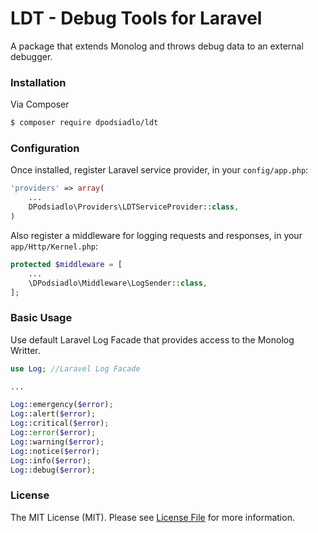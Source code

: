 # LDT - Debug Tools for Laravel 

A package that extends Monolog and throws debug data to an external debugger. 

### Installation

Via Composer

``` bash
$ composer require dpodsiadlo/ldt
```

### Configuration

Once installed, register Laravel service provider, in your `config/app.php`:

```php
'providers' => array(
	...
    DPodsiadlo\Providers\LDTServiceProvider::class,
)
```

Also register a middleware for logging requests and responses, in your `app/Http/Kernel.php`:

```php
protected $middleware = [
    ...
    \DPodsiadlo\Middleware\LogSender::class,        
];
```


### Basic Usage

Use default Laravel Log Facade that provides access to the Monolog Writter.  

```php
use Log; //Laravel Log Facade

...

Log::emergency($error);
Log::alert($error);
Log::critical($error);
Log::error($error);
Log::warning($error);
Log::notice($error);
Log::info($error);
Log::debug($error);

```

### License

The MIT License (MIT). Please see [License File](https://github.com/dlpodsiadlo/debug/blob/master/LICENSE) for more information.
